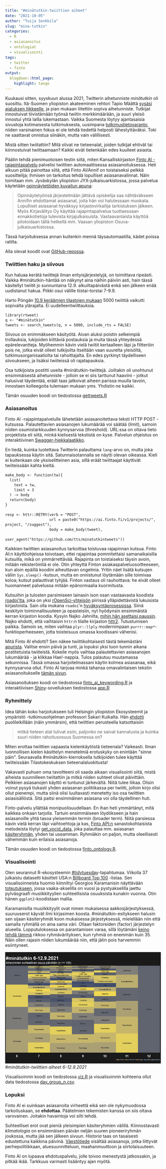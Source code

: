 ```yaml
---
title: "#minätutkin-twiittien aiheet"
date: "2021-10-05"
author: "Tuija Sonkkila"
slug: "mina-tutkin"
categories:
  - R
  - asiasanoitus
  - ontologiat
  - visualisointi
tags:
  - twitter
  - finto
output:
  blogdown::html_page:
    highlight: tango
---
```


Kuukausi sitten, syyskuun alussa 2021, Twitterin aihetunniste *minätutkin* oli suosittu. Itä-Suomen yliopiston akateeminen rehtori Tapio Määttä [sysäsi ajatuksen liikkeelle](https://twitter.com/tapiomaatta/status/1434449463268057092), ja pian mukaan liitettiin sopiva aihetunniste. Tutkijat innostuivat tiivistämään työnsä twiitin merkkimäärään, ja suuri yleisö innostui yhtä lailla lukemastaan. Vaikka Suomesta löytyy ajantasaisia sivustoja kotimaisesta tutkimuksesta, uusimpana [tutkimustietovaranto](https://www.tiedejatutkimus.fi/fi/), niiden varsinainen fokus ei ole tehdä tiedettä helposti lähestyttäväksi. Toki ne saattavat onnistua siinäkin, mutta vain välillisesti.

Mistä sitten twiitattiin? Mitä olivat ne tieteenalat, joiden tutkijat ehtivät tai kiinnostuivat twiittaamaan? Kaikki eivät tietenkään edes kuulleet asiasta. 

Päätin tehdä pienimuotoisen testin siitä, miten Kansalliskirjaston [Finto AI -rajapintapalvelu](https://www.kiwi.fi/display/Finto/Finto+AI%3An+rajapintapalvelu) palvelisi twiittien automaattisessa asiasanoituksessa. Heti alkuun pitää painottaa siitä, että Finto AI/Annif on toistaiseksi pelkkä suosittelija; ihmisen on tarkoitus tehdä lopulliset asiasanavalinnat. Näin toimitaan mm. Jyväskylän yliopiston JYX-julkaisuarkistossa, jossa palvelua käytetään [opinnäytetöiden kuvailun apuna](https://www.kiwi.fi/display/Finto/Finto+AI%3An+rajapintapalvelu):

>Opinnäytetyönsä järjestelmään jättävä opiskelija saa nähtäväkseen Annifin ehdottamat asiasanat, joita hän voi halutessaan muokata. Lopulliset asiasanat hyväksyy kirjastovirkailija tarkistuksen jälkeen. Myös Kirjavälitys Oy käyttää rajapintapalvelua tuottaessaan ennakkotietoja tulevista kirjajulkaisuista. Vastaavanlaista käyttöä pilotoidaan tällä hetkellä mm. Vaasan yliopiston Osuva-julkaisuarkistossa.

Tässä harjoituksessa annan kuitenkin mennä täysautomaatilla, kädet poissa ratilta. 

Alla olevat koodit ovat [GitHub-repossa](https://github.com/tts/minatutkintweets).

### Twiittien haku ja siivous

Kun haluaa kerätä twiittejä ilman erityisjärjestelyjä, on toimittava ripeästi. Vaikka #minätutkin-häntää on näkynyt aina näihin päiviin asti, hain tässä käsitellyt twiitit jo sunnuntaina 12.9. alkuiltapäivästä enkä sen jälkeen enää uudistanut hakua. Piikki osui välille tiistai-torstai 7-9.9. 

Harto Pöngän [10.9 keräämien tilastojen mukaan](https://twitter.com/hponka/status/1436240568045158402) 5000 twiittiä vaikutti sopivalta ylärajalta. Ei uudelleentwiittauksia.

```
library(rtweet)
q <- "#minätutkin"
tweets <- search_tweets(q, n = 5000, include_rts = FALSE)
```

Siivous on enimmäkseen käsityötä. Aivan aluksi poistin selkeimpiä trollauksia, lukijoiden kiittäviä postauksia ja muita tässä yhteydessä epärelevantteja. Myöhemmin kävin vielä twiitit kertaalleen läpi ja filtteröin pois ne, jotka eivät olleet tutkijoilta itseltään vaan suurelta yleisöltä, tutkimusorganisaatiolta tai rahoittajalta. En edes pyrkinyt täydelliseen siivoukseen, ja lisäksi twiiteissä oli rajatapauksia. 

Osa tutkijoista postitti useita #minätutkin-twiittejä. Joiltakin oli unohtunut ensimmäisestä aihetunniste - jolloin se ei siis tarttunut haaviini - jotkut halusivat täydentää, eräät taas jatkoivat aiheen parissa muulla tavoin, innostaen kolleegoita tulemaan mukaan yms. Yhdistin ne kaikki.

Tämän osuuden koodi on tiedostossa [gettweets.R](https://github.com/tts/minatutkintweets/blob/main/gettweets.R)

### Asiasanoitus

Finto AI -rajapintapalvelulle lähetetään asiasanoitettava teksti HTTP POST -kutsussa. Palautettavien asiasanojen lukumäärää voi säätää (limit), samoin niiden osumistarkkuuden kynnysarvoa (threshold). URL:ssa on oltava tieto projektista eli siitä, minkä kielisestä tekstistä on kyse. Palvelun ohjeistus on interaktiivinen [Swagger-hiekkalaatikko](https://ai.finto.fi/v1/ui/).

En tiedä, kuinka luotettava Twitterin palauttama `lang`-arvo on, mutta joka tapauksessa käytin sitä. Satunnaisotannalla se näytti olevan oikeassa. Kieli ei kuitenkaan ole yksiselitteinen asia, sillä eräät twiittaajat käyttivät twiiteissään kahta kieltä. 

```
make_body <- function(tw){
  list(
    text = tw,
    limit = 3
  ) -> body
  return(body)
}

resp <- httr::RETRY(verb = "POST",
                    url = paste0("https://ai.finto.fi/v1/projects/", project, "/suggest"),
                    body = make_body(tweet),
                    user_agent("https://github.com/tts/minatutkintweets"))
```

Kaikkien twiittien asiasanoitus tarkoittaa toistuvaa rajapinnan kutsua. Finto AI:n käyttöohjeissa toivotaan, ettei rajapintaa pommitettaisi samanaikaisilla kutsuilla, mikä on ymmärrettävää. Rajapinta on toistaiseksi täysin avoin, mitään rekisteröintiä ei ole. Otin yhteyttä Finton asiakaspalveluosoitteeseen, kun aloin epäillä koodini aiheuttavan ongelmia. Yritin näet lisätä kutsujen väliin `Sys.sleep()` -kutsun, mutta en onnistunut löytämään sille toimivaa koloa; kutsut palauttivat tyhjää. Finton vastaus oli rauhoittava: he eivät olleet huomanneet palvelussa mitään epänormaalia kuormitusta.

Kutsuihin ja tulosten parsimiseen lainasin ison osan vastaavasta koodista [roadoi'lta](https://github.com/ropensci/roadoi), joka on yksi [rOpenSci-yhteisön](https://ropensci.org/) piirissä ylläpidettävistä lukuisista kirjastoista. Sain olla mukana `roadoi`'n [hyväksyntäprosessissa](https://github.com/ropensci/software-review/issues/115). Siinä keskityin toiminnallisuuteen ja opasteisiin, nyt hyödynsin ensimmäistä kerran kirjaston koodia. Kysyin Najko Jahnilta, [mihin hän asettaisi paussin](https://github.com/ropensci/roadoi/issues/33). Najko ehdotti, että vaihtaisin `httr`:n tilalle kirjaston [httr2](https://httr2.r-lib.org/). Tutustumisen paikka. Samoin se, miten vaihtaa `plyr::llply` modernimpaan `purrr::map*`-funktioperheeseen, jotta toisteisuus omassa koodissani vähenisi.

Mitä Finto AI ehdotti? Sen näkee twiittikohtaisesti tästä tekemästäni [apurista](https://ttso.shinyapps.io/minatutkintweets/). Valitse ensin päivä ja tunti, ja lopuksi yksi tuon tunnin aikana postitetuista twiiteistä. Kokeile myös vaihtaa palautettavien asiasanojen lukumäärää - ja klikkaa Hae!-nappia. Tulos palautuu muutamassa sekunnissa. Tässä omassa harjoitelmassani käytin kolmea asiasanaa, eikä kynnysarvoa ollut. Finto AI tarjoaa minkä tahansa omavalintaisen tekstin asiasanoitukselle [tämän sivun](https://ai.finto.fi/).

Asiasanoituksen koodi on tiedostossa [finto_ai_keywording.R](https://github.com/tts/minatutkintweets/blob/main/finto_ai_keywording.R) ja interaktiivisen [Shiny](https://github.com/rstudio/shiny)-sovelluksen tiedostossa [app.R](https://github.com/tts/minatutkintweets/blob/main/app.R)

### Ryhmittely

Idea tähän koko harjoitukseen tuli Helsingin yliopiston Ekosysteemit ja ympäristö -tutkimusohjelman professori Sakari Kuikalta. Hän [ehdotti](https://twitter.com/Sakari_Kuikka/status/1435905714455814148) puolileikillään (näin ymmärsin), että twiittien perusteella katsottaisiin

>mitkä tieteen alat tulivat esiin, paljonko ne saivat kannatusta ja kuinka suuri niiden rahoitusosuus Suomessa on?

Miten erottaa twiittien vapaasta kielenkäytöstä tieteenala? Vaikeasti. Ilman luonnollisen kielen käsittelyn menetelmiä erotuskyky on enintään "sinne päin". Seuraavalla #minätutkin-kierroksella tutkijoiden tulee käyttää twiiteissään Tilastokeskuksen tieteenalaluokitusta!

Vakavasti puhuen oma tavoitteeni oli saada aikaan visualisointi siitä, mistä aiheista suunnilleen twiitattiin ja mitkä niiden suhteet olivat päivittäin. Pelkkien asiasanojen käyttö ei tuntunut järkevältä. Niitä tulee liikaa. Olisin voinut pysyä tiukasti yhden asiasanan politiikassa per twiitti, jolloin kirjo olisi ollut pienempi, mutta siinä olisi luultavasti menetetty iso osa twiittien asiasisällöstä. Sitä paitsi ensimmäinen asiasana voi olla täydellinen huti.

Finto-palvelu yllättää monipuolisuudellaan. En ihan heti ymmärtänyt, mitä kaikkea onkaan tarjolla. Tartuin ensimmäiseen löydökseen ja hain asiasanoille yhtä tasoa yleisemmän termin (broader term). Niitä parsiessa kävin vielä kerran läpi vaihtoehtoja ja kas, [Finto API:n](https://api.finto.fi/) sanastokohtaisista metodeista löytyi [get_vocid_data](https://api.finto.fi/doc/#!/Vocabulary45specific32methods/get_vocid_data), joka palauttaa mm. asiasanan [käsiteryhmän](https://finto.fi/yso/fi/groups), yhden tai useamman. Ryhmiäkin on paljon, mutta oleellisesti vähemmän kuin erilaisia asiasanoja.

Tämän osuuden koodi on tiedostossa [finto_ontology.R](https://github.com/tts/minatutkintweets/blob/main/finto_ontology.R).

### Visualisointi

Olen seurannut R-ekosysteemin [#tidytuesday](https://github.com/rfordatascience/tidytuesday)-tapahtumaa. Viikolla 37 julkaistu datasetti käsitteli USA:n [Billboard Top 100](https://github.com/rfordatascience/tidytuesday/blob/master/data/2021/2021-09-14/readme.md) -listaa. Sen visualisoinneista huomio kiinnittyi Georgios Karamanisin näyttävään [toteutukseen](https://github.com/gkaramanis/tidytuesday/tree/master/2021/2021-week37), jossa vaaka-akselilla on vuosi ja pystyakselilla jaettu pylväsgraafi musiikkityylien suhteellisista osuuksista kunakin vuonna. Otin hänen `ggplot2`-koodistaan mallia.

Karamanisilla musiikkityylit ovat nimen mukaisessa aakkosjärjestyksessä, suuruuserot käyvät ilmi kirjasimen koosta. #minätutkin-esitykseen halusin sen sijaan käsiteryhmät koon mukaisessa järjestyksessä, mielellään niin että samalla ryhmällä on aina sama väri. Ollaan faktoreiden (factor) järjestelyn alueella. Lopputuloksessa on parantamisen varaa, sillä löytämäni [keino tehdä tämmä](https://stackoverflow.com/a/53598064) rikkoo ryhmävärityksen, kun ryhmiä on enemmän kuin 35. Näin ollen rajasin niiden lukumäärää niin, että jätin pois harvemmin esiintyneet. 

![minatutkintweets](minatutkintweets.png)
*#minätutkin-twiittien aiheet 6-12.9.2021*

Visualisoinnin koodi on tiedostossa [viz.R](https://github.com/tts/minatutkintweets/blob/main/viz.R) ja visualisoinnin kohteena ollut data tiedostossa [day_group_n.csv](https://github.com/tts/minatutkintweets/blob/main/day_group_n.csv).

### Lopuksi

Finto AI ei suinkaan asiasanoita virheettä eikä sen ole nykymuodossa tarkoituskaan, se **ehdottaa**. Päätelmien tekemisten kanssa on siis oltava varovainen. Joitakin havaintoja voi silti tehdä.

Suhteelliset erot ovat pieniä yleisimpien käsiteryhmien välillä. Kiinnostavasti *klimatologia* on ensimmäisen päivän neljän suuren pioneeriryhmän joukossa, mutta jää sen jälkeen sivuun. *Historia* taas on tasaisesti edustettuna kaikkina päivinä. [Väestötiede](https://finto.fi/ykl/fi/page/31.5) sisältää asiasanoja, jotka liittyvät perhepolitiikkaan, aluesuunnitteluun, maahanmuuttoon ja siirtolaisuuteen. 

Finto AI on lupaava ehdotuspalvelu, jolle toivoo menestystä jatkossakin, ja pitkää ikää. Tarkkuus varmasti lisääntyy ajan myötä. 
